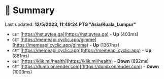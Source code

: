 # 📖 Summary
Last updated: **12/5/2023, 11:49:24 PTG "Asia/Kuala_Lumpur"**

- `GET` [https://hst.aytea.ga](https://hst.aytea.ga) - **Up** (403ms)
- `GET` [https://memeapi.cyclic.app/gimme](https://memeapi.cyclic.app/gimme) - **Up** (1367ms)
- `GET` [https://memeapi.cyclic.app](https://memeapi.cyclic.app) - **Up** (881ms)
- `GET` [https://klik.ml/health](https://klik.ml/health) - **Down** (892ms)
- `GET` [https://dumb.onrender.com](https://dumb.onrender.com) - **Down** (1003ms)
